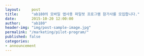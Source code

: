 ```yaml
---
layout:     post
title:      "ab180의 모바일 앱사용 파일럿 프로그램 참가사를 모집합니다."
date:       2015-10-20 12:00:00
author:     "ab180"
header-img: "img/post-sample-image.jpg"
permalink: "/marketing/pilot-program/"
published: false
categories:
- announcement
---
```

